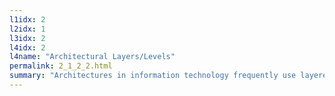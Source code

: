 ```yaml
---
l1idx: 2
l2idx: 1
l3idx: 2
l4idx: 2
l4name: "Architectural Layers/Levels"
permalink: 2_1_2_2.html
summary: "Architectures in information technology frequently use layered/leveled models.  These layers/levels are directly related to the concept of 'abstraction' from the previous section, expanding on it in several ways. "
---
```

